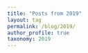 ```yaml
---
title: "Posts from 2019"
layout: tag
permalink: /blog/2019/
author_profile: true
taxonomy: 2019
---
```

